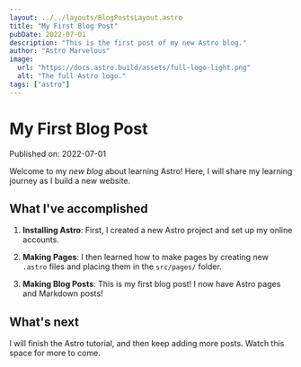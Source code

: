 ```yaml
---
layout: ../../layouts/BlogPostsLayout.astro
title: "My First Blog Post"
pubDate: 2022-07-01
description: "This is the first post of my new Astro blog."
author: "Astro Marvelous"
image:
  url: "https://docs.astro.build/assets/full-logo-light.png"
  alt: "The full Astro logo."
tags: ["astro"]
---
```


# My First Blog Post

Published on: 2022-07-01

Welcome to my _new blog_ about learning Astro! Here, I will share my learning journey as I build a new website.

## What I've accomplished

1. **Installing Astro**: First, I created a new Astro project and set up my online accounts.

2. **Making Pages**: I then learned how to make pages by creating new `.astro` files and placing them in the `src/pages/` folder.

3. **Making Blog Posts**: This is my first blog post! I now have Astro pages and Markdown posts!

## What's next

I will finish the Astro tutorial, and then keep adding more posts. Watch this space for more to come.
